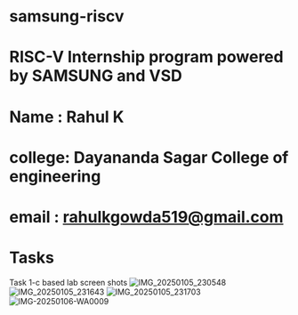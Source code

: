 # samsung-riscv
# RISC-V Internship program powered by SAMSUNG and VSD
# Name : Rahul K
# college: Dayananda Sagar College of engineering 
# email : rahulkgowda519@gmail.com
# Tasks
Task 1-c based lab screen shots
![IMG_20250105_230548](https://github.com/user-attachments/assets/5a77a5f2-6ad6-4c08-98e9-f82aca9c3b24)
![IMG_20250105_231643](https://github.com/user-attachments/assets/cf34aa5c-bc1f-4ce2-a80e-d2eeee4793c5)
![IMG_20250105_231703](https://github.com/user-attachments/assets/d4d3b870-52af-4b50-94b1-3ccab41759d6)
![IMG-20250106-WA0009](https://github.com/user-attachments/assets/e5ddd5b6-d91b-408e-a81b-1c2eb21a0208)
